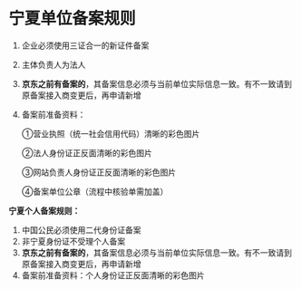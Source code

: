 # **宁夏单位备案规则**

1. 企业必须使用三证合一的新证件备案

2. 主体负责人为法人

3. **京东之前有备案的**，其备案信息必须与当前单位实际信息一致。有不一致请到原备案接入商变更后，再申请新增

4. 备案前准备资料：

   ①营业执照（统一社会信用代码）清晰的彩色图片

   ②法人身份证正反面清晰的彩色图片

   ③网站负责人身份证正反面清晰的彩色图片

   ④备案单位公章（流程中核验单需加盖）

**宁夏个人备案规则：**

1. 中国公民必须使用二代身份证备案
2. 非宁夏身份证不受理个人备案
3. **京东之前有备案的**，其备案信息必须与当前单位实际信息一致。有不一致请到原备案接入商变更后，再申请新增
4. 备案前准备资料：个人身份证正反面清晰的彩色图片

 